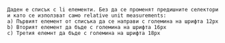 
	Даден е списък с li елементи. Без да се променят предишните селектори и като се използват само relative unit measurements:
	a) Първият елемент от списъка да се направи с големина на шрифта 12px
	b) Вторият елемент да бъде с големина на шрифта 16px
	c) Третия елемнт да бъде с големина на шрифта 18px 
    